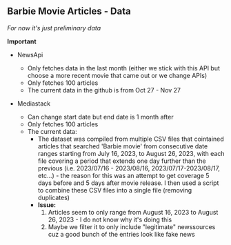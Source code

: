 **Barbie Movie Articles - Data**  
--
_For now it's just preliminary data_

**Important**
- NewsApi
     - Only fetches data in the last month (either we stick with this API but choose a more recent movie that came out or we change APIs) 
     - Only fetches 100 articles
     - The current data in the github is from Oct 27 - Nov 27  
      
- Mediastack
  - Can change start date but end date is 1 month after  
  - Only fetches 100 articles
  - The current data:
       - The dataset was compiled from multiple CSV files that cointained articles that searched 'Barbie movie' from consecutive date ranges starting from July 16, 2023, to August 26, 2023, with each file covering a period that extends one day further than the previous (i.e. 2023/07/16 - 2023/08/16, 2023/07/17-2023/08/17, etc...) - the reason for this was an attempt to get coverage 5 days before and 5 days after movie release. I then used a script to combine these CSV files into a single file (removing duplicates)
       - **Issue:**
         1. Articles seem to only range from August 16, 2023 to August 26, 2023 - I do not know why it's doing this
         2. Maybe we filter it to only include "legitimate" newssources cuz a good bunch of the entries look like fake news

